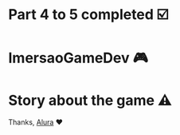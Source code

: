 # Part 4 to 5 completed :ballot_box_with_check:	

# ImersaoGameDev  :video_game: 
	


 # Story about the game :warning:	
 
 


Thanks, [Alura](https://www.alura.com.br/) :heart:
